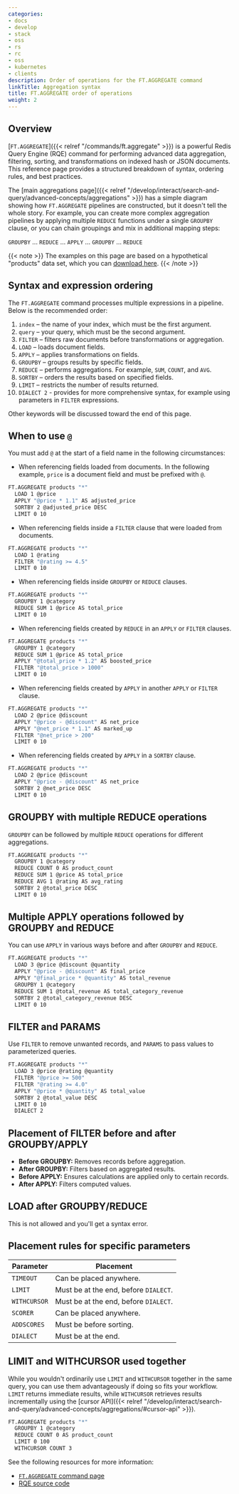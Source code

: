 ```yaml
---
categories:
- docs
- develop
- stack
- oss
- rs
- rc
- oss
- kubernetes
- clients
description: Order of operations for the FT.AGGREGATE command
linkTitle: Aggregation syntax
title: FT.AGGREGATE order of operations
weight: 2
---
```


## Overview

[`FT.AGGREGATE`]({{< relref "/commands/ft.aggregate" >}}) is a powerful Redis Query Engine (RQE) command for performing advanced data aggregation, filtering, sorting, and transformations on indexed hash or JSON documents. This reference page provides a structured breakdown of syntax, ordering rules, and best practices.

The [main aggregations page]({{< relref "/develop/interact/search-and-query/advanced-concepts/aggregations" >}}) has a simple diagram showing how `FT.AGGREGATE` pipelines are constructed, but it doesn't tell the whole story. For example, you can create more complex aggregation pipelines by applying multiple `REDUCE` functions under a single `GROUPBY` clause, or you can chain groupings and mix in additional mapping steps:

`GROUPBY` ... `REDUCE` ... `APPLY` ... `GROUPBY` ... `REDUCE`

{{< note >}}
The examples on this page are based on a hypothetical "products" data set, which you can [download here](./data/products.txt).
{{< /note >}}

## Syntax and expression ordering

The `FT.AGGREGATE` command processes multiple expressions in a pipeline. Below is the recommended order:

1. `index` – the name of your index, which must be the first argument.
1. `query` – your query, which must be the second argument.
1. `FILTER` – filters raw documents before transformations or aggregation.
1. `LOAD` – loads document fields.
1. `APPLY` – applies transformations on fields.
1. `GROUPBY` – groups results by specific fields.
1. `REDUCE` – performs aggregations. For example, `SUM`, `COUNT`, and `AVG`.
1. `SORTBY` – orders the results based on specified fields.
1. `LIMIT` – restricts the number of results returned.
1. `DIALECT 2` - provides for more comprehensive syntax, for example using parameters in `FILTER` expressions.

Other keywords will be discussed toward the end of this page.

## When to use `@`

You must add `@` at the start of a field name in the following circumstances:

- When referencing fields loaded from documents. In the following example, `price` is a document field and must be prefixed with `@`.

```sh
FT.AGGREGATE products "*"
  LOAD 1 @price
  APPLY "@price * 1.1" AS adjusted_price
  SORTBY 2 @adjusted_price DESC
  LIMIT 0 10
```

- When referencing fields inside a `FILTER` clause that were loaded from documents.

```sh
FT.AGGREGATE products "*"
  LOAD 1 @rating
  FILTER "@rating >= 4.5"
  LIMIT 0 10
```

- When referencing fields inside `GROUPBY` or `REDUCE` clauses.

```sh
FT.AGGREGATE products "*"
  GROUPBY 1 @category
  REDUCE SUM 1 @price AS total_price
  LIMIT 0 10
```

- When referencing fields created by `REDUCE` in an `APPLY` or `FILTER` clauses.

```sh
FT.AGGREGATE products "*"
  GROUPBY 1 @category
  REDUCE SUM 1 @price AS total_price
  APPLY "@total_price * 1.2" AS boosted_price
  FILTER "@total_price > 1000"
  LIMIT 0 10
```

- When referencing fields created by `APPLY` in another `APPLY` or `FILTER` clause.

```sh
FT.AGGREGATE products "*"
  LOAD 2 @price @discount
  APPLY "@price - @discount" AS net_price
  APPLY "@net_price * 1.1" AS marked_up
  FILTER "@net_price > 200"
  LIMIT 0 10
```

- When referencing fields created by `APPLY` in a `SORTBY` clause.

```sh
FT.AGGREGATE products "*"
  LOAD 2 @price @discount
  APPLY "@price - @discount" AS net_price
  SORTBY 2 @net_price DESC
  LIMIT 0 10
```

## GROUPBY with multiple REDUCE operations

`GROUPBY` can be followed by multiple `REDUCE` operations for different aggregations.

```sh
FT.AGGREGATE products "*"
  GROUPBY 1 @category
  REDUCE COUNT 0 AS product_count
  REDUCE SUM 1 @price AS total_price
  REDUCE AVG 1 @rating AS avg_rating
  SORTBY 2 @total_price DESC
  LIMIT 0 10
```

## Multiple APPLY operations followed by GROUPBY and REDUCE

You can use `APPLY` in various ways before and after `GROUPBY` and `REDUCE`.

```sh
FT.AGGREGATE products "*"
  LOAD 3 @price @discount @quantity
  APPLY "@price - @discount" AS final_price
  APPLY "@final_price * @quantity" AS total_revenue
  GROUPBY 1 @category
  REDUCE SUM 1 @total_revenue AS total_category_revenue
  SORTBY 2 @total_category_revenue DESC
  LIMIT 0 10
```

## FILTER and PARAMS

Use `FILTER` to remove unwanted records, and `PARAMS` to pass values to parameterized queries.

```sh
FT.AGGREGATE products "*"
  LOAD 3 @price @rating @quantity
  FILTER "@price >= 500"
  FILTER "@rating >= 4.0"
  APPLY "@price * @quantity" AS total_value
  SORTBY 2 @total_value DESC
  LIMIT 0 10
  DIALECT 2
```

## Placement of FILTER before and after GROUPBY/APPLY

- **Before GROUPBY:** Removes records before aggregation.
- **After GROUPBY:** Filters based on aggregated results.
- **Before APPLY:** Ensures calculations are applied only to certain records.
- **After APPLY:** Filters computed values.

## LOAD after GROUPBY/REDUCE

This is not allowed and you'll get a syntax error.

## Placement rules for specific parameters

| Parameter    | Placement                             |
|-----         |-----                                  |
| `TIMEOUT`    | Can be placed anywhere.               |
| `LIMIT`      | Must be at the end, before `DIALECT`. |
| `WITHCURSOR` | Must be at the end, before `DIALECT`. |
| `SCORER`     | Can be placed anywhere.               |
| `ADDSCORES`  | Must be before sorting.               |
| `DIALECT`    | Must be at the end.                   |

## LIMIT and WITHCURSOR used together

While you wouldn't ordinarily use `LIMIT` and `WITHCURSOR` together in the same query, you can use them advantageously if doing so fits your workflow.
`LIMIT` returns immediate results, while `WITHCURSOR` retrieves results incrementally using the [cursor API]({{< relref "/develop/interact/search-and-query/advanced-concepts/aggregations/#cursor-api" >}}).

```sh
FT.AGGREGATE products "*"
  GROUPBY 1 @category
  REDUCE COUNT 0 AS product_count
  LIMIT 0 100
  WITHCURSOR COUNT 3
```

See the following resources for more information:

- [`FT.AGGREGATE` command page](https://redis.io/docs/latest/commands/ft.aggregate/)
- [RQE source code](https://github.com/RediSearch/RediSearch/tree/master/src/aggregate)
